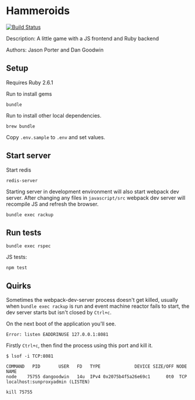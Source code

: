 # Hammeroids

[![Build Status](https://travis-ci.org/boakfriends/hammeroids.svg?branch=master)](https://travis-ci.org/boakfriends/hammeroids)

Description:
A little game with a JS frontend and Ruby backend

Authors: Jason Porter and Dan Goodwin


## Setup
Requires Ruby 2.6.1

Run to install gems
```
bundle
```

Run to install other local dependencies.

```
brew bundle
```

Copy `.env.sample` to `.env` and set values.

## Start server
Start redis

```
redis-server
```

Starting server in development environment will also start webpack dev server. After changing any files in `javascript/src` webpack dev server will recompile JS and refresh the browser.

```
bundle exec rackup
```

## Run tests

 ```
 bundle exec rspec
 ```
JS tests:

```
npm test
```

## Quirks

Sometimes the webpack-dev-server process doesn't get killed, usually when `bundle exec rackup` is run and event machine reactor fails to start, the dev server starts but isn't closed by `Ctrl+c`.

On the next boot of the application you'll see.

```shell
Error: listen EADDRINUSE 127.0.0.1:8081

```

Firstly `Ctrl+c`, then find the process using this port and kill it.

```
$ lsof -i TCP:8081

COMMAND   PID       USER   FD   TYPE             DEVICE SIZE/OFF NODE NAME
node    75755 dangoodwin   14u  IPv4 0x2075b4f5a26e69c1      0t0  TCP localhost:sunproxyadmin (LISTEN)

kill 75755
```
